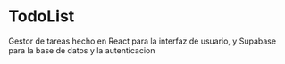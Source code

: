 # TodoList
Gestor de tareas hecho en React para la interfaz de usuario, y Supabase para la base de datos y la autenticacion

